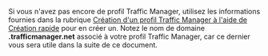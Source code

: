 ﻿Si vous n'avez pas encore de profil Traffic Manager, utilisez les informations fournies dans la rubrique [Création d'un profil Traffic Manager à l'aide de Création rapide](/fr-fr/library/windowsazure/dn339012.aspx) pour en créer un. Notez le nom de domaine **.trafficmanager.net** associé à votre profil Traffic Manager, car ce dernier vous sera utile dans la suite de ce document.<!--HONumber=42-->
